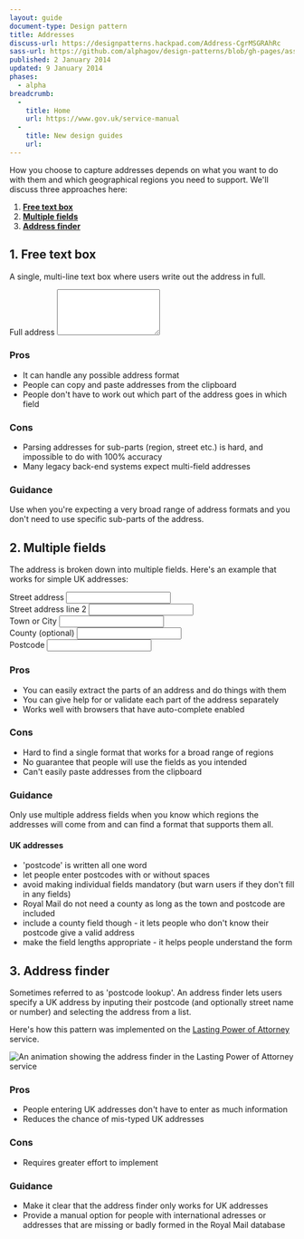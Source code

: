 ```yaml
---
layout: guide
document-type: Design pattern
title: Addresses
discuss-url: https://designpatterns.hackpad.com/Address-CgrMSGRAhRc
sass-url: https://github.com/alphagov/design-patterns/blob/gh-pages/assets/sass/design-patterns/_addresses.scss
published: 2 January 2014
updated: 9 January 2014
phases:
  - alpha
breadcrumb:
  -
    title: Home
    url: https://www.gov.uk/service-manual
  -
    title: New design guides
    url:
---
```


How you choose to capture addresses depends on what you want to do with them and which geographical regions you need to support. We'll discuss three approaches here:

1. **[Free text box](#free-text-box)**
2. **[Multiple fields](#multiple-fields)**
3. **[Address finder](#address-finder)**

<h2 class="heading-36" id="free-text-box">1. Free text box</h2>

A single, multi-line text box where users write out the address in full.

<div class="example">

  <form class="form">
    <div class="form-group">
      <label for="ex1-address" class="form-label">Full address</label>
      <textarea type="text" id="ex1-address" class="form-control" rows="5"></textarea>
    </div>
  </form>

</div>

<h3 class="heading-24">Pros</h3>

* It can handle any possible address format
* People can copy and paste addresses from the clipboard
* People don't have to work out which part of the address goes in which field

<h3 class="heading-24">Cons</h3>

* Parsing addresses for sub-parts (region, street etc.) is hard, and impossible to do with 100% accuracy
* Many legacy back-end systems expect multi-field addresses

<h3 class="heading-24">Guidance</h3>

Use when you're expecting a very broad range of address formats and you don't need to use specific sub-parts of the address.


<h2 class="heading-36" id="multiple-fields">2. Multiple fields</h2>

The address is broken down into multiple fields. Here's an example that works for simple UK addresses:

<div class="example">

  <form class="form">
    <div class="form-group form-group-compound">
      <label for="ex2-street-address" class="form-label">Street address</label>
      <input type="text" id="ex2-street-address" class="form-control">
    </div>
    <div class="form-group">
      <label for="ex2-street-address-2" class="visuallyhidden">Street address line 2</label>
      <input type="text" id="ex2-street-address-2" class="form-control">
    </div>
    <div class="form-group">
      <label for="ex2-town" class="form-label">Town or City</label>
      <input type="text" id="ex2-town" class="form-control">
    </div>
    <div class="form-group">
      <label for="ex2-county" class="form-label">County (optional)</label>
      <input type="text" id="ex2-county" class="form-control">
    </div>
    <div class="form-group">
      <label for="ex2-postcode" class="form-label">Postcode</label>
      <input type="text" id="ex2-postcode" class="postcode form-control">
    </div>
  </form>

</div>


<h3 class="heading-24">Pros</h3>

* You can easily extract the parts of an address and do things with them
* You can give help for or validate each part of the address separately
* Works well with browsers that have auto-complete enabled


<h3 class="heading-24">Cons</h3>

* Hard to find a single format that works for a broad range of regions
* No guarantee that people will use the fields as you intended
* Can't easily paste addresses from the clipboard

<h3 class="heading-24">Guidance</h3>

Only use multiple address fields when you know which regions the addresses will come from and can find a format that supports them all.

<h4 class="heading-19">UK addresses</h4>

* 'postcode' is written all one word
* let people enter postcodes with or without spaces
* avoid making individual fields mandatory (but warn users if they don't fill in any fields)
* Royal Mail do not need a county as long as the town and postcode are included
* include a county field though - it lets people who don't know their postcode give a valid address
* make the field lengths appropriate - it helps people understand the form


<h2 class="heading-36" id="address-finder">3. Address finder</h2>

Sometimes referred to as 'postcode lookup'. An address finder lets users specify a UK address by inputing their postcode (and optionally street name or number) and selecting the address from a list.

Here's how this pattern was implemented on the [Lasting Power of Attorney](https://lastingpowerofattorney.service.gov.uk/) service.

<div class="example">

 <img src="{{ site.baseurl }}/assets/images/guides/postcode-lookup.gif" title="An animation showing the address finder in the Lasting Power of Attorney service">

</div>

<h3 class="heading-24">Pros</h3>

* People entering UK addresses don't have to enter as much information
* Reduces the chance of mis-typed UK addresses

<h3 class="heading-24">Cons</h3>

* Requires greater effort to implement

<h3 class="heading-24">Guidance</h3>

* Make it clear that the address finder only works for UK addresses
* Provide a manual option for people with international adresses or addresses that are missing or badly formed in the Royal Mail database

